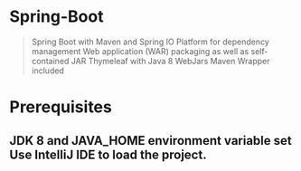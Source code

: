 # Spring-Boot

>Spring Boot with Maven and Spring IO Platform for dependency management
>Web application (WAR) packaging as well as self-contained JAR
>Thymeleaf with Java 8 
>WebJars
>Maven Wrapper included

<h1>Prerequisites<h2>
JDK 8 and JAVA_HOME environment variable set
Use IntelliJ IDE to load the project.
